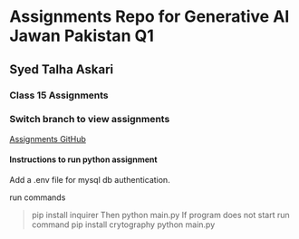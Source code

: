 # Assignments Repo for Generative AI Jawan Pakistan Q1
## Syed Talha Askari

### Class 15 Assignments

### Switch branch to view assignments

[Assignments GitHub](https://github.com/mdanish0320/teaching-class/blob/master/JP-BE-PY-batch-2/)

#### Instructions to run python assignment
Add a .env file for mysql db authentication.

run commands 
> pip install inquirer
Then
> python main.py
If program does not start
run command
> pip install crytography
> python main.py
